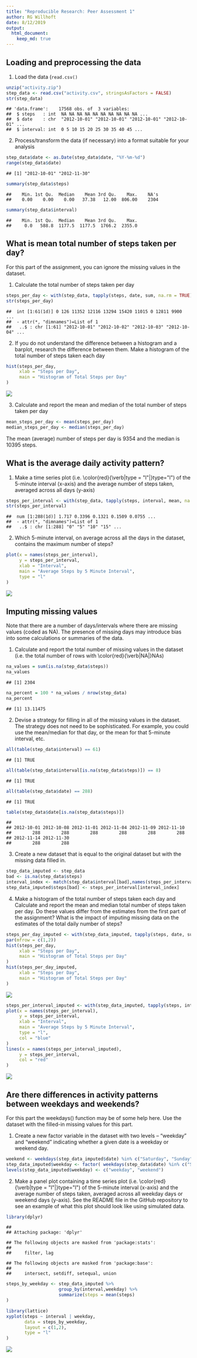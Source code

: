 ```yaml
---
title: "Reproducible Research: Peer Assessment 1"
author: RG Willhoft
date: 8/12/2019
output: 
  html_document:
    keep_md: true
---
```





## Loading and preprocessing the data

1. Load the data (`read.csv()`


```r
unzip("activity.zip")
step_data <- read.csv("activity.csv", stringsAsFactors = FALSE)
str(step_data)
```

```
## 'data.frame':	17568 obs. of  3 variables:
##  $ steps   : int  NA NA NA NA NA NA NA NA NA NA ...
##  $ date    : chr  "2012-10-01" "2012-10-01" "2012-10-01" "2012-10-01" ...
##  $ interval: int  0 5 10 15 20 25 30 35 40 45 ...
```

2. Process/transform the data (if necessary) into a format suitable for your analysis


```r
step_data$date <- as.Date(step_data$date, "%Y-%m-%d")
range(step_data$date)
```

```
## [1] "2012-10-01" "2012-11-30"
```


```r
summary(step_data$steps)
```

```
##    Min. 1st Qu.  Median    Mean 3rd Qu.    Max.    NA's 
##    0.00    0.00    0.00   37.38   12.00  806.00    2304
```

```r
summary(step_data$interval)
```

```
##    Min. 1st Qu.  Median    Mean 3rd Qu.    Max. 
##     0.0   588.8  1177.5  1177.5  1766.2  2355.0
```

## What is mean total number of steps taken per day?

For this part of the assignment, you can ignore the missing values in the dataset.

1. Calculate the total number of steps taken per day


```r
steps_per_day <- with(step_data, tapply(steps, date, sum, na.rm = TRUE))
str(steps_per_day)
```

```
##  int [1:61(1d)] 0 126 11352 12116 13294 15420 11015 0 12811 9900 ...
##  - attr(*, "dimnames")=List of 1
##   ..$ : chr [1:61] "2012-10-01" "2012-10-02" "2012-10-03" "2012-10-04" ...
```

2. If you do not understand the difference between a histogram and a barplot, research the difference between them. Make a histogram of the total number of steps taken each day


```r
hist(steps_per_day,
     xlab = "Steps per Day",
     main = "Histogram of Total Steps per Day"
)
```

![](PA1_template_files/figure-html/hist-1.png)<!-- -->

3. Calculate and report the mean and median of the total number of steps taken per day


```r
mean_steps_per_day <- mean(steps_per_day)
median_steps_per_day <- median(steps_per_day)
```

The mean (average) number of steps per day is 9354 
and the median is 10395 steps.


## What is the average daily activity pattern?

1. Make a time series plot (i.e. \color{red}{\verb|type = "l"|}type="l") of the 5-minute interval (x-axis) and the average number of steps taken, averaged across all days (y-axis)


```r
steps_per_interval <- with(step_data, tapply(steps, interval, mean, na.rm = TRUE))
str(steps_per_interval)
```

```
##  num [1:288(1d)] 1.717 0.3396 0.1321 0.1509 0.0755 ...
##  - attr(*, "dimnames")=List of 1
##   ..$ : chr [1:288] "0" "5" "10" "15" ...
```

2. Which 5-minute interval, on average across all the days in the dataset, contains the maximum number of steps?


```r
plot(x = names(steps_per_interval),
     y = steps_per_interval,
     xlab = "Interval",
     main = "Average Steps by 5 Minute Interval",
     type = "l"
)
```

![](PA1_template_files/figure-html/plot-1.png)<!-- -->

## Imputing missing values

Note that there are a number of days/intervals where there are missing values (coded as NA). The presence of missing days may introduce bias into some calculations or summaries of the data.

1. Calculate and report the total number of missing values in the dataset (i.e. the total number of rows with \color{red}{\verb|NA|}NAs)


```r
na_values = sum(is.na(step_data$steps))
na_values
```

```
## [1] 2304
```

```r
na_percent = 100 * na_values / nrow(step_data)
na_percent
```

```
## [1] 13.11475
```

2. Devise a strategy for filling in all of the missing values in the dataset. The strategy does not need to be sophisticated. For example, you could use the mean/median for that day, or the mean for that 5-minute interval, etc.

<!-- Note you can remove head from these to see all the data --->


```r
all(table(step_data$interval) == 61)
```

```
## [1] TRUE
```

```r
all(table(step_data$interval[is.na(step_data$steps)]) == 8)
```

```
## [1] TRUE
```


```r
all(table(step_data$date) == 288)
```

```
## [1] TRUE
```

```r
table(step_data$date[is.na(step_data$steps)])
```

```
## 
## 2012-10-01 2012-10-08 2012-11-01 2012-11-04 2012-11-09 2012-11-10 
##        288        288        288        288        288        288 
## 2012-11-14 2012-11-30 
##        288        288
```

3. Create a new dataset that is equal to the original dataset but with the missing data filled in.


```r
step_data_imputed <- step_data
bad <- is.na(step_data$steps)
interval_index <- match(step_data$interval[bad],names(steps_per_interval))
step_data_imputed$steps[bad] <- steps_per_interval[interval_index] 
```


4. Make a histogram of the total number of steps taken each day and Calculate and report the mean and median total number of steps taken per day. Do these values differ from the estimates from the first part of the assignment? What is the impact of imputing missing data on the estimates of the total daily number of steps?



```r
steps_per_day_imputed <- with(step_data_imputed, tapply(steps, date, sum, na.rm = TRUE))
par(mfrow = c(1,2))
hist(steps_per_day,
     xlab = "Steps per Day",
     main = "Histogram of Total Steps per Day"
)
hist(steps_per_day_imputed,
     xlab = "Steps per Day",
     main = "Histogram of Total Steps per Day"
)
```

![](PA1_template_files/figure-html/total_steps_imputed-1.png)<!-- -->


```r
steps_per_interval_imputed <- with(step_data_imputed, tapply(steps, interval, mean, na.rm = TRUE))
plot(x = names(steps_per_interval),
     y = steps_per_interval,
     xlab = "Interval",
     main = "Average Steps by 5 Minute Interval",
     type = "l",
     col = "blue"
)
lines(x = names(steps_per_interval_imputed),
     y = steps_per_interval,
     col = "red"
)
```

![](PA1_template_files/figure-html/per_interval_imputed-1.png)<!-- -->

## Are there differences in activity patterns between weekdays and weekends?

For this part the weekdays() function may be of some help here. Use the dataset with the filled-in missing values for this part.

1. Create a new factor variable in the dataset with two levels – “weekday” and “weekend” indicating whether a given date is a weekday or weekend day.


```r
weekend <- weekdays(step_data_imputed$date) %in% c("Saturday", "Sunday")
step_data_imputed$weekday <- factor( weekdays(step_data$date) %in% c("Saturday", "Sunday") )
levels(step_data_imputed$weekday) <- c("weekday", "weekend")
```


2. Make a panel plot containing a time series plot (i.e. \color{red}{\verb|type = "l"|}type="l") of the 5-minute interval (x-axis) and the average number of steps taken, averaged across all weekday days or weekend days (y-axis). See the README file in the GitHub repository to see an example of what this plot should look like using simulated data.


```r
library(dplyr)
```

```
## 
## Attaching package: 'dplyr'
```

```
## The following objects are masked from 'package:stats':
## 
##     filter, lag
```

```
## The following objects are masked from 'package:base':
## 
##     intersect, setdiff, setequal, union
```

```r
steps_by_weekday <- step_data_imputed %>%
                    group_by(interval,weekday) %>%
                    summarize(steps = mean(steps)
)

library(lattice)
xyplot(steps ~ interval | weekday, 
       data = steps_by_weekday, 
       layout = c(1,2),
       type = "l"
)
```

![](PA1_template_files/figure-html/unnamed-chunk-3-1.png)<!-- -->

